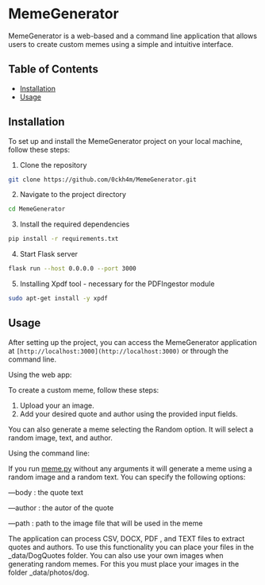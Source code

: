 # MemeGenerator

MemeGenerator is a web-based and a command line application that allows users to create custom memes using a simple and intuitive interface.

## Table of Contents

- [Installation](https://chat.openai.com/c/c529f97c-1b58-486b-b146-b5dc112c4c36#installation)
- [Usage](https://chat.openai.com/c/c529f97c-1b58-486b-b146-b5dc112c4c36#usage)

## Installation

To set up and install the MemeGenerator project on your local machine, follow these steps:

1. Clone the repository

```bash
git clone https://github.com/0ckh4m/MemeGenerator.git
```

2. Navigate to the project directory

```bash
cd MemeGenerator
```

3. Install the required dependencies

```bash
pip install -r requirements.txt
```

4. Start Flask server

```bash
flask run --host 0.0.0.0 --port 3000
```

5. Installing Xpdf tool - necessary for the PDFIngestor module

```bash
sudo apt-get install -y xpdf
```

## Usage

After setting up the project, you can access the MemeGenerator application at `[http://localhost:3000](http://localhost:3000)` or through the command line. 

Using the web app:

To create a custom meme, follow these steps:

1. Upload your an image.
2. Add your desired quote and author using the provided input fields.

You can also generate a meme selecting the Random option. It will select a random image, text, and author.

Using the command line:

If you run [meme.py](http://meme.py) without any arguments it will generate a meme using a random image and a random text. You can specify the following options:

—body : the quote text

—author : the autor of the quote

—path : path to the image file that will be used in the meme

The application can process CSV, DOCX, PDF , and TEXT files to extract quotes and authors. To use this functionality you can place your files in the _data/DogQuotes folder. You can also use your own images when generating random memes. For this you must place your images in the folder _data/photos/dog.
